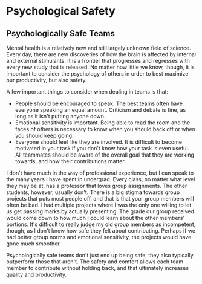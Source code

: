 # Psychological Safety

## Psychologically Safe Teams

Mental health is a relatively new and still largely unknown field of science. Every day, there are new discoveries of how the brain is affected by internal and external stimulants. It is a frontier that progresses and regresses with every new study that is released. No matter how little we know, though, it is important to consider the psychology of others in order to best maximize our productivity, but also safety.

A few important things to consider when dealing in teams is that:

- People should be encouraged to speak. The best teams often have everyone speaking an equal amount. Criticism and debate is fine, as long as it isn't putting anyone down.
- Emotional sensitivity is important. Being able to read the room and the faces of others is necessary to know when you should back off or when you should keep going.
- Everyone should feel like they are involved. It is difficult to become motivated in your task if you don't know how your task is even useful. All teammates should be aware of the overall goal that they are working towards, and how their contributions matter.

I don't have much in the way of professional experience, but I can speak to the many years I have spent in undergrad. Every class, no matter what level they may be at, has a professor that loves group assignments. The other students, however, usually don't. There is a big stigma towards group projects that puts most people off, and that is that your group members will often be bad. I had multiple projects where I was the only one willing to let us get passing marks by actually presenting. The grade our group received would come down to how much I could learn about the other members' portions. It's difficult to really judge my old group members as incompetent, though, as I don't know how safe they felt about contributing. Perhaps if we had better group norms and emotional sensitivity, the projects would have gone much smoother.

Psychologically safe teams don't just end up being safe, they also typically outperform those that aren't. The safety and comfort allows each team member to contribute without holding back, and that ultimately increases quality and productivity.
